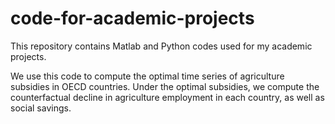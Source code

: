# code-for-academic-projects
This repository contains Matlab and Python codes used for my academic projects.

We use this code to compute the optimal time series of agriculture subsidies in OECD countries. 
Under the optimal subsidies, we compute the counterfactual decline in agriculture employment in each country, as well as social savings. 
